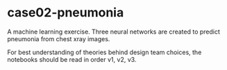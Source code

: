 # case02-pneumonia
A machine learning exercise. Three neural networks are created to predict pneumonia from chest xray images.

For best understanding of theories behind design team choices, the notebooks should be read in order v1, v2, v3.
